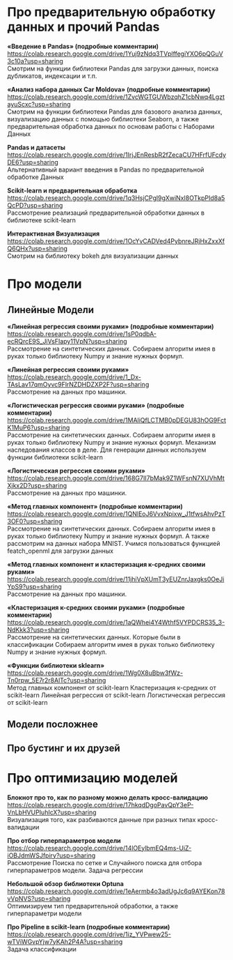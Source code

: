 # Про предварительную обработку данных и прочий Pandas 

**«Введение в Pandas» (подробные комментарии)** <br />
https://colab.research.google.com/drive/1Yuj9zNdq3TVplffegiYXO6pQGuV3c10a?usp=sharing <br /> 
Смотрим на функции библиотеки Pandas для загрузки данных, поиска дубликатов, индексации и т.п. <br />



**«Анализ набора данных Car Moldova» (подробные комментарии)** <br />
https://colab.research.google.com/drive/1ZvcWGTGUWbzqhZ1cbNwq4LgztayuScxc?usp=sharing <br />
Смотрим на функции библиотеки Pandas для базового анализа данных, визуализацию данных с помощью библиотеки Seaborn, а также предварительная обработка данных по основам работы с Наборами Данных 

**Pandas и датасеты** <br />
https://colab.research.google.com/drive/1IrjJEnResbR2fZecaCU7HFrfUFcdyDE6?usp=sharing <br />
Альтернативный вариант введения в Pandas  по предварительной обработке Данных 

**Scikit-learn и предварительная обработка**<br />
https://colab.research.google.com/drive/1q3HsjCPgl9gXwiNxI8OTkpPId8a5QcPD?usp=sharing <br />
Рассмотрение реализаций предварительной обработки данных в библиотеке scikit-learn

**Интерактивная Визуализация**<br />
https://colab.research.google.com/drive/1OcYvCADVed4PybnreJRjHxZxxXfQ6QHx?usp=sharing<br />
Смотрим на библиотеку bokeh для визуализации данных


# Про модели

## Линейные Модели

**«Линейная регрессия своими руками» (подробные комментарии)**<br />
https://colab.research.google.com/drive/1sP0qdbA-ecRQrcE9S_JiVsFIapy11VpN?usp=sharing <br />
Рассмотрение на синтетических данных. Собираем алгоритм имея в руках только библиотеку Numpy и знание нужных формул. 

**«Линейная регрессия своими руками»**<br />
https://colab.research.google.com/drive/1_Dx-TAsLav17qmOyvc9FlrNZDHDZXP2F?usp=sharing <br />
Рассмотрение на данных про машинки.


 **«Логистическая регрессия своими руками» (подробные комментарии)**<br />
 https://colab.research.google.com/drive/1MAliQfLCTMB0pDEGU83hOG9FctK1MuP6?usp=sharing <br />
Рассмотрение на синтетических данных. Собираем алгоритм имея в руках только библиотеку Numpy и знание нужных формул. 
Механизм наследования классов в деле.
Для генерации данных используем функции библиотеки scikit-learn


 **«Логистическая регрессия своими руками»**<br />
https://colab.research.google.com/drive/168G7II7bMak9Z1WFsnN7XUVhMtXjkx2D?usp=sharing <br />
Рассмотрение на данных про машинки.


 **«Метод главных компонент» (подробные комментарии)**<br />
https://colab.research.google.com/drive/1QNlEoJ6VvxNpixw_J1tfwsAhvPzT3OF0?usp=sharing <br />
Рассмотрение на синтетических данных. Собираем алгоритм имея в руках только библиотеку Numpy и знание нужных формул.
А также рассмотрим на данных набора MNIST. Учимся пользоваться функцией featch_openml для загрузки данных


 **«Метод главных компонент и кластеризация к-средних своими руками»** <br />
https://colab.research.google.com/drive/11jhiVpXUmT3yEUZnrJaxgks0OeJiYpS9?usp=sharing<br />
Рассмотрение на данных про машинки.



 **«Кластеризация к-средних своими руками» (подробные комментарии)**<br />
https://colab.research.google.com/drive/1aQWhei4Y4Wthf5VYPDCRS35_3-NdKkk3?usp=sharing <br />
Рассмотрение на синтетических данных. Которые были в классификации
Собираем алгоритм имея в руках только библиотеку Numpy и знание нужных формул. 


 **«Функции библиотеки sklearn»**<br />
https://colab.research.google.com/drive/1Wg0X8uBbw3fWz-Tn0rpw_5E7r2r8AlTc?usp=sharing <br />
Метод главных компонент от scikit-learn
Кластеризация к-средних от scikit-learn
Линейная регрессия от scikit-learn 
Логистическая регрессия от scikit-learn

## Модели посложнее

## Про бустинг и их друзей


# Про оптимизацию моделей

**Блокнот про то, как по разному можно делать кросс-валидацию** <br />
https://colab.research.google.com/drive/17hkqdDgoPavQpY3eP-VnLbHVUPIuhIcX?usp=sharing<br />
Визуализация того, как разбиваются данные при разных типах кросс-валидации

**Про отбор гиперпараметров модели** <br />
https://colab.research.google.com/drive/14lOEylbmEQ4ms-UiZ-iOBJdmWSJfpiry?usp=sharing <br />
Рассмотрение Поиска по сетке и Случайного поиска для отбора гиперпараметров модели.
Задача регрессии

**Небольшой обзор библиотеки Optuna**<br />
https://colab.research.google.com/drive/1eAermb4o3adUgJc6q9AYEKon78vVpNVS?usp=sharing<br />
Оптимизируем тип предварительной обработки, а также гиперпараметри модели

**Про Pipeline в scikit-learn	 (подробные комментарии)**<br />
https://colab.research.google.com/drive/1iz_YVPwew25-wTViWGvpYjw7yKAh2P4A?usp=sharing<br />
Задача классификации



